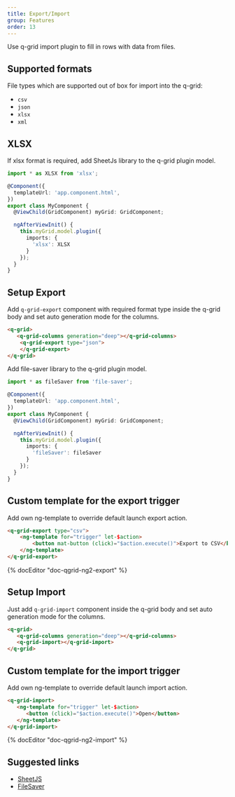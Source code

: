 ```yaml
---
title: Export/Import
group: Features
order: 13
---
```


Use q-grid import plugin to fill in rows with data from files.

## Supported formats

File types which are supported out of box for import into the q-grid:

* `csv`
* `json`
* `xlsx`
* `xml`

## XLSX 

If xlsx format is required, add SheetJs library to the q-grid plugin model.

```typescript
import * as XLSX from 'xlsx';

@Component({
  templateUrl: 'app.component.html',
})
export class MyComponent {
  @ViewChild(GridComponent) myGrid: GridComponent;

  ngAfterViewInit() {
    this.myGrid.model.plugin({
      imports: {
        'xlsx': XLSX
      }
    });
  }
}
```

## Setup Export

Add `q-grid-export` component with required format type inside the q-grid body and set auto generation mode for the columns.

```html
<q-grid>
   <q-grid-columns generation="deep"></q-grid-columns>
   	<q-grid-export type="json">
   	</q-grid-export>
</q-grid>
```

Add file-saver library to the q-grid plugin model.

```typescript
import * as fileSaver from 'file-saver';

@Component({
  templateUrl: 'app.component.html',
})
export class MyComponent {
  @ViewChild(GridComponent) myGrid: GridComponent;

  ngAfterViewInit() {
    this.myGrid.model.plugin({
      imports: {
        'fileSaver': fileSaver
      }
    });
  }
}
```

## Custom template for the export trigger

Add own ng-template to override default launch export action.

```html
<q-grid-export type="csv">
	<ng-template for="trigger" let-$action>
		<button mat-button (click)="$action.execute()">Export to CSV</button>
	</ng-template>
</q-grid-export>
```

{% docEditor "doc-qgrid-ng2-export" %}


## Setup Import

Just add `q-grid-import` component inside the q-grid body and set auto generation mode for the columns.

```html
<q-grid>
   <q-grid-columns generation="deep"></q-grid-columns>
   <q-grid-import></q-grid-import>
</q-grid>
```

## Custom template for the import trigger

Add own ng-template to override default launch import action.

```html
<q-grid-import>
   <ng-template for="trigger" let-$action>
      <button (click)="$action.execute()">Open</button>
   </ng-template>
</q-grid-import>
```

{% docEditor "doc-qgrid-ng2-import" %}

## Suggested links

* [SheetJS](http://github.com/SheetJS/js-xlsx)
* [FileSaver](https://github.com/eligrey/FileSaver.js/)